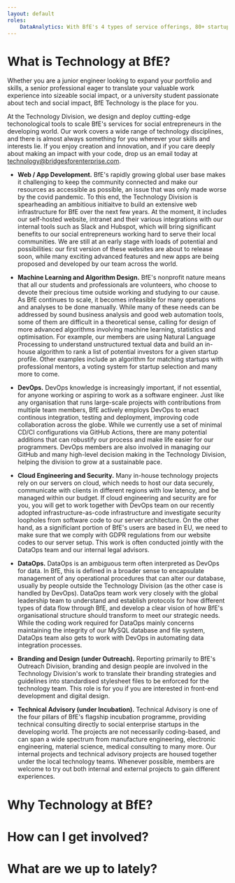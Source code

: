 ```yaml
---
layout: default
roles: 
    DataAnalytics: With BfE's 4 types of service offerings, 80+ startups, 200+ students and 200+ professionals across EMEA, Asia and Americas, huge amounts of data go in and out of the organisation on a day-to-day basis. Technology members at BfE perform analyses at various levels to understand the effectiveness of our strategies and operational models, identify pain points and insights, propsose relevant suggestions and work with other divisions to enact the changes. These projects often require members to sit at the intersection of technology and consulting, using a minimalist framework to address the most sophisticated business needs. Some of the things we have done include analysis on startup application data, crowdfunding sources data and web traffic data, which inspires suggestions on improvement of our SEO and Google Ads strategy.
---
```


# What is Technology at BfE?

Whether you are a junior engineer looking to expand your portfolio and skills, a senior professional eager to translate your valuable work experience into sizeable social impact, or a university student passionate about tech and social impact, BfE Technology is the place for you. 
    
At the Technology Division, we design and deploy cutting-edge techonological tools to scale BfE's services for social entrepreneurs in the developing world. Our work covers a wide range of technology disciplines, and there is almost always something for you wherever your skills and interests lie. If you enjoy creation and innovation, and if you care deeply about making an impact with your code, drop us an email today at [technology@bridgesforenterprise.com](mailto:technology@bridgesforenterprise.com).   

- **Web / App Development.** BfE's rapidly growing global user base makes it challenging to keep the community connected and make our resources as accessible as possible, an issue that was only made worse by the covid pandemic. To this end, the Technology Division is spearheading an ambitious initiaitve to build an extensive web infrastructure for BfE over the next few years. At the moment, it includes our self-hosted website, intranet and their various integrations with our internal tools such as Slack and Hubspot, which will bring significant benefits to our social entrepreneurs working hard to serve their local communities. We are still at an early stage with loads of potential and possibilities: our first version of these websites are about to release soon, while many exciting advanced features and new apps are being proposed and developed by our team across the world. 

- **Machine Learning and Algorithm Design.** BfE's nonprofit nature means that all our students and professionals are volunteers, who choose to devote their precious time outside working and studying to our cause. As BfE continues to scale, it becomes infeasible for many operations and analyses to be done manually. While many of these needs can be addressed by sound business analysis and good web automation tools, some of them are difficult in a theoretical sense, calling for design of more advanced algorithms involving machine learning, statistics and optimisation. For example, our members are using Natural Language Processing to understand unstructured textual data and build an in-house algorithm to rank a list of potential investors for a given startup profile. Other examples include an algorithm for matching startups with professional mentors, a voting system for startup selection and many more to come.  

- **DevOps.** DevOps knowledge is increasingly important, if not essential, for anyone working or aspiring to work as a software engineer. Just like any organisation that runs large-scale projects with contributions from multiple team members, BfE actively employs DevOps to enact continous integration, testing and deployment, improving code collaboration across the globe. While we currently use a set of minimal CD/CI configurations via GitHub Actions, there are many potential additions that can robustify our process and make life easier for our programmers. DevOps members are also involved in managing our GitHub and many high-level decision making in the Technology Division, helping the division to grow at a sustainable pace.

- **Cloud Engineering and Security.** Many in-house technology projects rely on our servers on cloud, which needs to host our data securely, communicate with clients in different regions with low latency, and be managed within our budget. If cloud engineering and security are for you, you will get to work together with DevOps team on our recently adopted infrastructure-as-code infrastructure and investigate security loopholes from software code to our server architecture. On the other hand, as a significiant portion of BfE's users are based in EU, we need to make sure that we comply with GDPR regulations from our website codes to our server setup. This work is often conducted jointly with the DataOps team and our internal legal advisors.

- **DataOps.** DataOps is an ambiguous term often interpreted as DevOps for data. In BfE, this is defined in a broader sense to encapsulate management of any operational procedures that can alter our database, usually by people outside the Technology Division (as the other case is handled by DevOps). DataOps team work very closely with the global leadership team to understand and establish protocols for how different types of data flow through BfE, and develop a clear vision of how BfE's organisational structure should transform to meet our strategic needs. While the coding work required for DataOps mainly concerns maintaining the integrity of our MySQL database and file system, DataOps team also gets to work with DevOps in automating data integration processes.

- **Branding and Design (under Outreach).** Reporting primarily to BfE's Outreach Division, branding and design people are involved in the Technology Division's work to translate their branding strategies and guidelines into standardised stylesheet files to be enforced for the technology team. This role is for you if you are interested in front-end development and digital design.

- **Technical Advisory (under Incubation).** Technical Advisory is one of the four pillars of BfE's flagship incubation programme, providing technical consulting directly to social enterprise startups in the developing world. The projects are not necessarily coding-based, and can span a wide spectrum from manufacture engineering, electronic engineering, material science, medical consulting to many more. Our internal projects and technical advisory projects are housed together under the local technology teams. Whenever possible, members are welcome to try out both internal and external projects to gain different experiences.
# Why Technology at BfE?

# How can I get involved?


# What are we up to lately?
